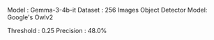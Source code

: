 Model : Gemma-3-4b-it
Dataset : 256 Images
Object Detector Model: Google's Owlv2 

Threshold : 0.25
Precision : 48.0%